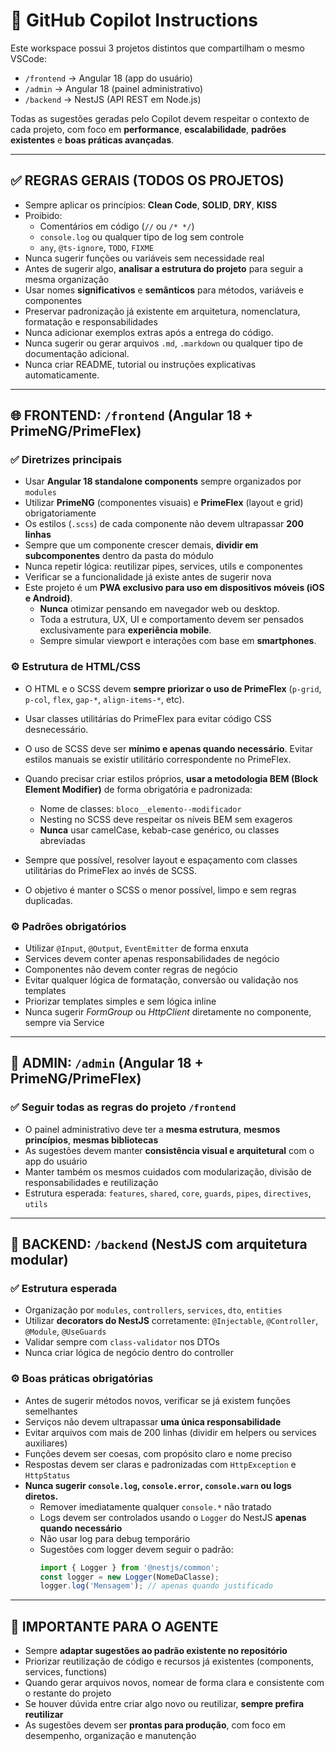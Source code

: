 # 🤖 GitHub Copilot Instructions

Este workspace possui 3 projetos distintos que compartilham o mesmo VSCode:

- `/frontend` → Angular 18 (app do usuário)
- `/admin` → Angular 18 (painel administrativo)
- `/backend` → NestJS (API REST em Node.js)

Todas as sugestões geradas pelo Copilot devem respeitar o contexto de cada
projeto, com foco em **performance**, **escalabilidade**, **padrões existentes**
e **boas práticas avançadas**.

---

## ✅ REGRAS GERAIS (TODOS OS PROJETOS)

- Sempre aplicar os princípios: **Clean Code**, **SOLID**, **DRY**, **KISS**
- Proibido:
  - Comentários em código (`//` ou `/* */`)
  - `console.log` ou qualquer tipo de log sem controle
  - `any`, `@ts-ignore`, `TODO`, `FIXME`
- Nunca sugerir funções ou variáveis sem necessidade real
- Antes de sugerir algo, **analisar a estrutura do projeto** para seguir a mesma
  organização
- Usar nomes **significativos** e **semânticos** para métodos, variáveis e
  componentes
- Preservar padronização já existente em arquitetura, nomenclatura, formatação e
  responsabilidades
- Nunca adicionar exemplos extras após a entrega do código.
- Nunca sugerir ou gerar arquivos `.md`, `.markdown` ou qualquer tipo de
  documentação adicional.
- Nunca criar README, tutorial ou instruções explicativas automaticamente.

---

## 🌐 FRONTEND: `/frontend` (Angular 18 + PrimeNG/PrimeFlex)

### ✅ Diretrizes principais

- Usar **Angular 18 standalone components** sempre organizados por `modules`
- Utilizar **PrimeNG** (componentes visuais) e **PrimeFlex** (layout e grid)
  obrigatoriamente
- Os estilos (`.scss`) de cada componente não devem ultrapassar **200 linhas**
- Sempre que um componente crescer demais, **dividir em subcomponentes** dentro
  da pasta do módulo
- Nunca repetir lógica: reutilizar pipes, services, utils e componentes
- Verificar se a funcionalidade já existe antes de sugerir nova
- Este projeto é um **PWA exclusivo para uso em dispositivos móveis (iOS e
  Android)**.
  - **Nunca** otimizar pensando em navegador web ou desktop.
  - Toda a estrutura, UX, UI e comportamento devem ser pensados exclusivamente
    para **experiência mobile**.
  - Sempre simular viewport e interações com base em **smartphones**.

### ⚙️ Estrutura de HTML/CSS

- O HTML e o SCSS devem **sempre priorizar o uso de PrimeFlex** (`p-grid`,
  `p-col`, `flex`, `gap-*`, `align-items-*`, etc).
- Usar classes utilitárias do PrimeFlex para evitar código CSS desnecessário.
- O uso de SCSS deve ser **mínimo e apenas quando necessário**. Evitar estilos
  manuais se existir utilitário correspondente no PrimeFlex.
- Quando precisar criar estilos próprios, **usar a metodologia BEM (Block
  Element Modifier)** de forma obrigatória e padronizada:

  - Nome de classes: `bloco__elemento--modificador`
  - Nesting no SCSS deve respeitar os níveis BEM sem exageros
  - **Nunca** usar camelCase, kebab-case genérico, ou classes abreviadas

- Sempre que possível, resolver layout e espaçamento com classes utilitárias do
  PrimeFlex ao invés de SCSS.

- O objetivo é manter o SCSS o menor possível, limpo e sem regras duplicadas.

### ⚙️ Padrões obrigatórios

- Utilizar `@Input`, `@Output`, `EventEmitter` de forma enxuta
- Services devem conter apenas responsabilidades de negócio
- Componentes não devem conter regras de negócio
- Evitar qualquer lógica de formatação, conversão ou validação nos templates
- Priorizar templates simples e sem lógica inline
- Nunca sugerir _FormGroup_ ou _HttpClient_ diretamente no componente, sempre
  via Service

---

## 🔐 ADMIN: `/admin` (Angular 18 + PrimeNG/PrimeFlex)

### ✅ Seguir todas as regras do projeto `/frontend`

- O painel administrativo deve ter a **mesma estrutura**, **mesmos princípios**,
  **mesmas bibliotecas**
- As sugestões devem manter **consistência visual e arquitetural** com o app do
  usuário
- Manter também os mesmos cuidados com modularização, divisão de
  responsabilidades e reutilização
- Estrutura esperada: `features`, `shared`, `core`, `guards`, `pipes`,
  `directives`, `utils`

---

## 🧠 BACKEND: `/backend` (NestJS com arquitetura modular)

### ✅ Estrutura esperada

- Organização por `modules`, `controllers`, `services`, `dto`, `entities`
- Utilizar **decorators do NestJS** corretamente: `@Injectable`, `@Controller`,
  `@Module`, `@UseGuards`
- Validar sempre com `class-validator` nos DTOs
- Nunca criar lógica de negócio dentro do controller

### ⚙️ Boas práticas obrigatórias

- Antes de sugerir métodos novos, verificar se já existem funções semelhantes
- Serviços não devem ultrapassar **uma única responsabilidade**
- Evitar arquivos com mais de 200 linhas (dividir em helpers ou services
  auxiliares)
- Funções devem ser coesas, com propósito claro e nome preciso
- Respostas devem ser claras e padronizadas com `HttpException` e `HttpStatus`
- **Nunca sugerir `console.log`, `console.error`, `console.warn` ou logs
  diretos.**
  - Remover imediatamente qualquer `console.*` não tratado
  - Logs devem ser controlados usando o `Logger` do NestJS **apenas quando
    necessário**
  - Não usar log para debug temporário
  - Sugestões com logger devem seguir o padrão:
    ```ts
    import { Logger } from '@nestjs/common';
    const logger = new Logger(NomeDaClasse);
    logger.log('Mensagem'); // apenas quando justificado
    ```

---

## 🔄 IMPORTANTE PARA O AGENTE

- Sempre **adaptar sugestões ao padrão existente no repositório**
- Priorizar reutilização de código e recursos já existentes (components,
  services, functions)
- Quando gerar arquivos novos, nomear de forma clara e consistente com o
  restante do projeto
- Se houver dúvida entre criar algo novo ou reutilizar, **sempre prefira
  reutilizar**
- As sugestões devem ser **prontas para produção**, com foco em desempenho,
  organização e manutenção
